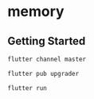 # memory

## Getting Started

```javascript
flutter channel master
```

```javascript
flutter pub upgrader
```

```javascript
flutter run
```
